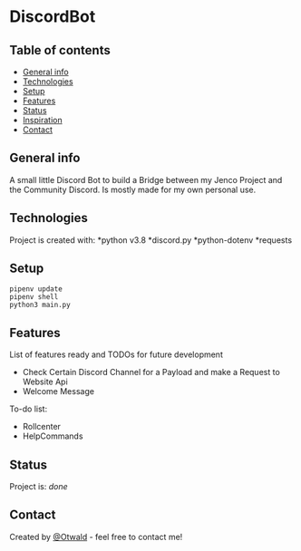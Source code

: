 # DiscordBot

## Table of contents

- [General info](#general-info)
- [Technologies](#technologies)
- [Setup](#setup)
- [Features](#features)
- [Status](#status)
- [Inspiration](#inspiration)
- [Contact](#contact)

## General info

A small little Discord Bot to build a Bridge between my Jenco Project and the Community Discord. Is mostly made for my own personal use.

## Technologies

Project is created with:
*python v3.8
*discord.py
*python-dotenv
*requests

## Setup

```
pipenv update
pipenv shell
python3 main.py
```

## Features

List of features ready and TODOs for future development

- Check Certain Discord Channel for a Payload and make a Request to Website Api
- Welcome Message

To-do list:

- Rollcenter
- HelpCommands

## Status

Project is: _done_

## Contact

Created by [@Otwald](https://github.com/Otwald/) - feel free to contact me!
